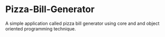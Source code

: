 # Pizza-Bill-Generator
A simple application called pizza bill generator using core and and object oriented programming technique.
